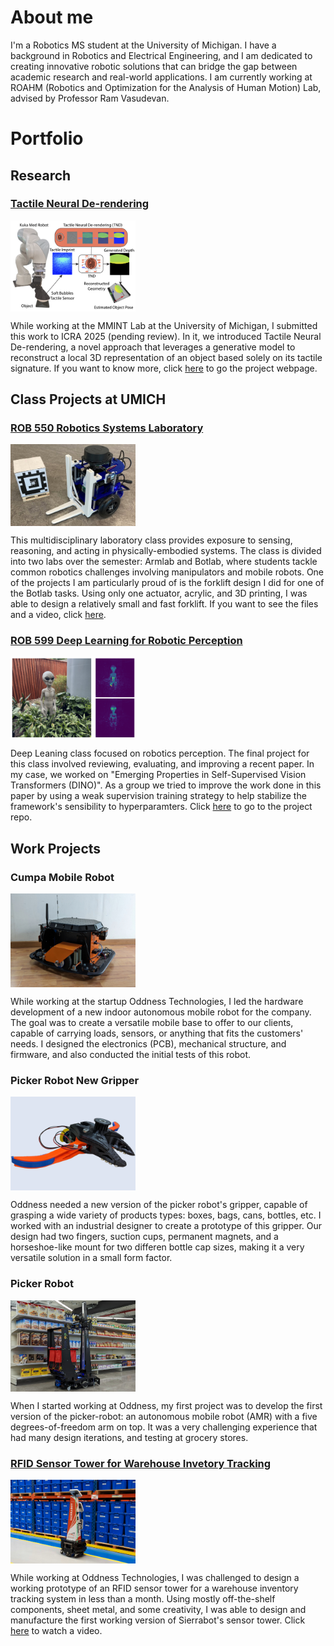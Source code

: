 # About me

I'm a Robotics MS student at the University of Michigan. I have a background in Robotics and Electrical Engineering, and I am dedicated to creating innovative robotic solutions that can bridge the gap between academic research and real-world applications. I am currently working at ROAHM (Robotics and Optimization for the Analysis of Human Motion) Lab, advised by Professor Ram Vasudevan.

# Portfolio

## Research

### [Tactile Neural De-rendering](https://www.mmintlab.com/research/tactile-neural-derendering/)
<div style="display: flex; ">
    <img src="./assets/img/TNDR.png" alt="Tactile Neural De-Rendering" style="margin-right: 10px; width: 200px; height: 140x;">
    
</div>
<p>While working at the MMINT Lab at the University of Michigan, I submitted this work to ICRA 2025 (pending review). In it, we introduced Tactile Neural De-rendering, a novel approach that leverages a generative model to reconstruct a local 3D representation of an object based solely on its tactile signature. If you want to know more, click <a href="https://www.mmintlab.com/research/tactile-neural-derendering/">here</a> to go the project webpage.
</p>


## Class Projects at UMICH

### [ROB 550 Robotics Systems Laboratory](https://github.com/jneyzaguirre1/MBot_forklift)

<div style="display: flex; ">
    <img src="./assets/img/forklift.png" alt="MBOT with Forklift" style="margin-right: 10px; width: 200px; height: 140x;">
    
</div>
<p>This multidisciplinary laboratory class provides exposure to sensing, reasoning, and acting in physically-embodied systems. The class is divided into two labs over the semester: Armlab and Botlab, where students tackle common robotics challenges involving manipulators and mobile robots. One of the projects I am particularly proud of is the forklift design I did for one of the Botlab tasks. Using only one actuator, acrylic, and 3D printing, I was able to design a relatively small and fast forklift. If you want to see the files and a video, click <a href="https://github.com/jneyzaguirre1/MBot_forklift">here</a>.
</p>

### [ROB 599 Deep Learning for Robotic Perception](https://github.com/jneyzaguirre1/dino_evaluation)

<div style="display: flex; ">
    <img src="./assets/img/alien.png" alt="DeepRob" style="margin-right: 10px; width: 200px; height: 140x;">
    
</div>
<p>Deep Leaning class focused on robotics perception. The final project for this class involved reviewing, evaluating, and improving a recent paper. In my case, we worked on "Emerging Properties in Self-Supervised Vision Transformers (DINO)". As a group we tried to improve the work done in this paper by using a weak supervision training strategy to help stabilize the framework's sensibility to hyperparamters. Click <a href="https://github.com/jneyzaguirre1/dino_evaluation">here</a> to go to the project repo.
</p>

## Work Projects

### Cumpa Mobile Robot

<div style="display: flex; ">
    <img src="./assets/img/cumpa.jpg" alt="cumpa" style="margin-right: 10px; width: 200px; height: 140x;">
    
</div>
<p>While working at the startup Oddness Technologies, I led the hardware development of a new indoor autonomous mobile robot for the company. The goal was to create a versatile mobile base to offer to our clients, capable of carrying loads, sensors, or anything that fits the customers' needs. I designed the electronics (PCB), mechanical structure, and firmware, and also conducted the initial tests of this robot.
</p>

### Picker Robot New Gripper

<div style="display: flex; ">
    <img src="./assets/img/picker_gripper.png" alt="gripper" style="margin-right: 10px; width: 200px; height: 140x;">
    
</div>
<p>Oddness needed a new version of the picker robot's gripper, capable of grasping a wide variety of products types: boxes, bags, cans, bottles, etc. I worked with an industrial designer to create a prototype of this gripper. Our design had two fingers, suction cups, permanent magnets, and a horseshoe-like mount for two differen bottle cap sizes, making it a very versatile solution in a small form factor.
</p>

### Picker Robot

<div style="display: flex; ">
    <img src="./assets/img/picker.jpg" alt="picker" style="margin-right: 10px; width: 200px; height: 140x;">
    
</div>
<p> When I started working at Oddness, my first project was to develop the first version of the picker-robot: an autonomous mobile robot (AMR) with a five degrees-of-freedom arm on top. It was a very challenging experience that had many design iterations, and testing at grocery stores.
</p>

### [RFID Sensor Tower for Warehouse Invetory Tracking](https://youtu.be/xM8xKJk1jqE?si=R4uxR6jV7XnJK5Au&t=24)

<div style="display: flex; ">
    <img src="./assets/img/sierrabot.jpg" alt="sierrabot" style="margin-right: 10px; width: 200px; height: 140x;">
    
</div>
<p>While working at Oddness Technologies, I was challenged to design a working prototype of an RFID sensor tower for a warehouse inventory tracking system in less than a month. Using mostly off-the-shelf components, sheet metal, and some creativity, I was able to design and manufacture the first working version of Sierrabot's sensor tower. Click <a href="https://youtu.be/xM8xKJk1jqE?si=R4uxR6jV7XnJK5Au&t=24">here</a> to watch a video.
</p>
